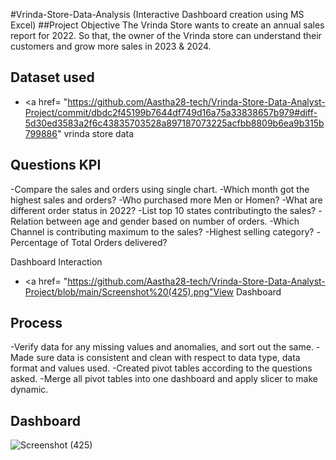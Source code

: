 #Vrinda-Store-Data-Analysis (Interactive Dashboard creation using MS Excel)
##Project Objective
The Vrinda Store wants to create an annual sales report for 2022. So that, the owner of the Vrinda store can understand their customers and grow more sales in 2023 & 2024.

## Dataset used
- <a href= "https://github.com/Aastha28-tech/Vrinda-Store-Data-Analyst-Project/commit/dbdc2f45199b7644df749d16a75a33838657b979#diff-5d30ed3583a2f6c43835703528a897187073225acfbb8809b6ea9b315b799886" vrinda store data </a>

## Questions KPI
-Compare the sales and orders using single chart.
-Which month got the highest sales and orders?
-Who purchased more Men or Homen?
-What are different order status in 2022?
-List top 10 states contributingto the sales?
-Relation between age and gender based on number of orders.
-Which Channel is contributing maximum to the sales?
-Highest selling category?
-Percentage of Total Orders delivered?

Dashboard Interaction
- <a href= "https://github.com/Aastha28-tech/Vrinda-Store-Data-Analyst-Project/blob/main/Screenshot%20(425).png"View Dashboard</a>

## Process

-Verify data for any missing values and anomalies, and sort out the same.
-Made sure data is consistent and clean with respect to data type, data format and values used.
-Created pivot tables according to the questions asked.
-Merge all pivot tables into one dashboard and apply slicer to make dynamic.

## Dashboard
![Screenshot (425)](https://github.com/user-attachments/assets/f01fd594-4ed9-46e7-acfd-c23de4a81c2b)
